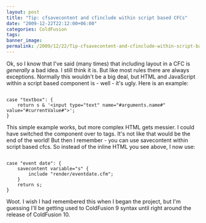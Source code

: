 ```yaml
---
layout: post
title: "Tip: cfsavecontent and cfinclude within script based CFCs"
date: "2009-12-22T22:12:00+06:00"
categories: ColdFusion 
tags: 
banner_image: 
permalink: /2009/12/22/Tip-cfsavecontent-and-cfinclude-within-script-based-CFCs
---
```


Ok, so I know that I've said (many times) that including layout in a CFC is <i>generally</i> a bad idea. I still think it is. But like most rules there are always exceptions. Normally this wouldn't be a big deal, but HTML and JavaScript within a script based component is - well - it's ugly. Here is an example:

<code>
case "textbox": {
	return s & '&lt;input type="text" name="#arguments.name#" value="#currentValue#"&gt;';
}
</code>

This simple example works, but more complex HTML gets messier. I could have switched the component over to tags. It's not like that would be the end of the world! But then I remember - you can use savecontent within script based cfcs. So instead of the inline HTML you see above, I now use:

<code>
case "event date": {
	savecontent variable="s" {
		include "render/eventdate.cfm";
	}
	return s;
}
</code>

Woot. I wish I had remembered this when I began the project, but I'm guessing I'll be getting used to ColdFusion 9 syntax until right around the release of ColdFusion 10.